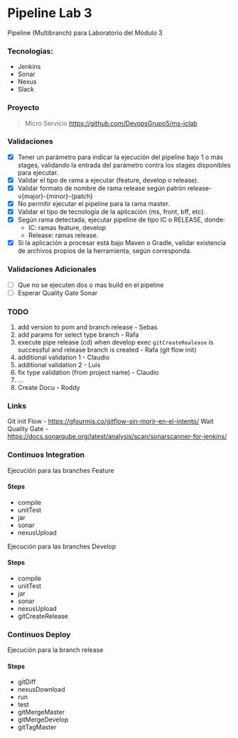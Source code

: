 # Pipeline Lab 3

Pipeline (Multibranch) para Laboratorio del Módulo 3

### Tecnologias:

- Jenkins
- Sonar
- Nexus
- Slack

### Proyecto

> Micro Servicio
> https://github.com/DevopsGrupo5/ms-iclab

### Validaciones

- [x] Tener un parámetro para indicar la ejecución del pipeline bajo 1 o más stages, validando la entrada del parámetro contra los stages disponibles para ejecutar.
- [x] Validar el tipo de rama a ejecutar (feature, develop o release).
- [x] Validar formato de nombre de rama release según patrón release-v{major}-{minor}-{patch}
- [x] No permitir ejecutar el pipeline para la rama master.
- [x] Validar el tipo de tecnología de la aplicación (ms, front, bff, etc).
- [x] Según rama detectada, ejecutar pipeline de tipo IC o RELEASE, donde:
  - IC: ramas feature, develop
  - Release: ramas release.
- [x] Si la aplicación a procesar está bajo Maven o Gradle, validar existencia de archivos propios de la herramienta, según corresponda.

### Validaciones Adicionales

- [ ] Que no se ejecuten dos o mas build en el pipeline
- [ ] Esperar Quality Gate Sonar

### TODO

1.  add version to pom and branch release - Sebas
2.  add params for select type branch - Rafa
3.  execute pipe release (cd) when develop exec `gitCreateRealease` is successful and release branch is created - Rafa (git flow init)
4.  additional validation 1 - Claudio
5.  additional validation 2 - Luis
6.  fix type validation (from project name) - Claudio
7.  ...
8.  Create Docu - Roddy

### Links

Git init Flow - https://gfourmis.co/gitflow-sin-morir-en-el-intento/
Wait Quality Gate - https://docs.sonarqube.org/latest/analysis/scan/sonarscanner-for-jenkins/

### Continuos Integration

Ejecución para las branches Feature

#### Steps

- compile
- unitTest
- jar
- sonar
- nexusUpload

Ejecución para las branches Develop

#### Steps

- compile
- unitTest
- jar
- sonar
- nexusUpload
- gitCreateRelease

### Continuos Deploy

Ejecución para la branch release

#### Steps

- gitDiff
- nexusDownload
- run
- test
- gitMergeMaster
- gitMergeDevelop
- gitTagMaster
